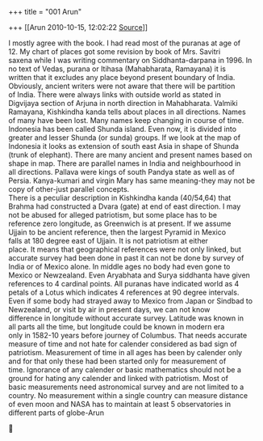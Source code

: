 +++
title = "001 Arun"

+++
[[Arun	2010-10-15, 12:02:22 [Source](https://groups.google.com/g/bvparishat/c/CZnpINb37pI)]]



I mostly agree with the book. I had read most of the puranas at age of  
12. My chart of places got some revision by book of Mrs. Savitri  
saxena while I was writing commentary on Siddhanta-darpana in 1996. In  
no text of Vedas, purana or Itihasa (Mahabharata, Ramayana) it is  
written that it excludes any place beyond present boundary of India.  
Obviously, ancient writers were not aware that there will be partition  
of India. There were always links with outside world as stated in  
Digvijaya section of Arjuna in north direction in Mahabharata. Valmiki  
Ramayana, Kishkindha kanda tells about places in all directions. Names  
of many have been lost. Many names keep changing in course of time.  
Indonesia has been called Shunda island. Even now, it is divided into  
greater and lesser Shunda (or sunda) groups. If we look at the map of  
Indonesia it looks as extension of south east Asia in shape of Shunda  
(trunk of elephant). There are many ancient and present names based on  
shape in map. There are parallel names in India and neighbourhood in  
all directions. Pallava were kings of south Pandya state as well as of  
Persia. Kanya-kumari and virgin Mary has same meaning-they may not be  
copy of other-just parallel concepts.  
There is a peculiar description in Kishkindha kanda (40/54,64) that  
Brahma had constructed a Dvara (gate) at end of east direction. I may  
not be abused for alleged patriotism, but some place has to be  
reference zero longitude, as Greenwich is at present. If we assume  
Ujjain to be ancient reference, then the largest Pyramid in Mexico  
falls at 180 degree east of Ujjain. It is not patriotism at either  
place. It means that geographical references were not only linked, but  
accurate survey had been done in past it can not be done by survey of  
India or of Mexico alone. In middle ages no body had even gone to  
Mexico or Newzealand. Even Aryabhata and Surya siddhanta have given  
references to 4 cardinal points. All puranas have indicated world as 4  
petals of a Lotus which indicates 4 references at 90 degree intervals.  
Even if some body had strayed away to Mexico from Japan or Sindbad to  
Newzealand, or visit by air in present days, we can not know  
difference in longitude without accurate survey. Latitude was known in  
all parts all the time, but longitude could be known in modern era  
only in 1582-10 years before journey of Columbus. That needs accurate  
measure of time and not hate for calender considered as bad sign of  
patriotism. Measurement of time in all ages has been by calender only  
and for that only these had been started only for measurement of  
time. Ignorance of any calender or basic mathematics should not be a  
ground for hating any calender and linked with patriotism. Most of  
basic measurements need astronomical survey and are not limited to a  
country. No measurement within a single country can measure distance  
of even moon and NASA has to maintain at least 5 observatories in  
different parts of globe-Arun  



